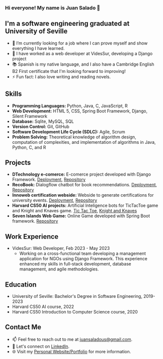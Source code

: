 ### Hi everyone! My name is Juan Salado 👋 



## I'm a software engineering graduated at University of Seville

- 🌱 I’m currently looking for a job where I can prove myself and show everything I have learned.
- 💼 I have worked as a web developer at VidesSur, developing a Django project  
- 📚 Spanish is my native language, and I also have a Cambridge English B2 First certificate that I'm looking forward to improving!
- ⚡ Fun fact: I also love writing and reading novels.

## Skills
- **Programming Languages:** Python, Java, C, JavaScript, R
- **Web Development:** HTML 5, CSS, Spring Boot Framework, Django, Silent Framework
- **Database:** Sqlite, MySQL, SQL
- **Version Control:** Git, GitHub
- **Software Development Life Cycle (SDLC):** Agile, Scrum
- **Problem Solving:** Theoretical knowledge of algorithm design, computation of complexities, and implementation of algorithms in Java, Python, C, and R

## Projects
- **DTechnology e-comerce:** E-comerce project developed with Django Framework. [Deployment](http://dtechnology.pythonanywhere.com/), [Repository](https://github.com/TomasCB24/DTechnology)
- **RecoBook:** Dialogflow chatbot for book recommendations. [Deployment](http://recobook.pythonanywhere.com/), [Repository](https://github.com/juradosalado/RecoBook)
- **Innoweb certification webside:** Webside to generate certifications for university events. [Deployment](https://innosoftinnoweb.pythonanywhere.com/), [Repository](https://github.com/innosoft-innoweb/innosoft-innoweb-1)
- **Harvard CS50 AI projects:** Artificial Inteligence bots for TicTacToe game and Knight and Knaves game. [Tic Tac Toe](https://github.com/juradosalado/tictactoebot), [Knight and Knaves](https://github.com/juradosalado/knightsKnavesBot)
- **Seven Islands Web Game:** Online Game developed with Spring Boot framework. [Repository](https://github.com/gii-is-DP1/dp1-2021-2022-l8-1)

## Work Experience
- VidesSur: Web Developer, Feb 2023 - May 2023
   - Working on a cross-functional team developing a management application for NGOs using Django Framework. This experience enhanced my skills in full-stack development, database management, and agile methodologies. 

## Education
- University of Seville: Bachelor's Degree in Software Engineering, 2019-2023
- Harvard CS50 AI course, 2022
- Harvard CS50 Introduction to Computer Science course, 2020

## Contact Me
- 📫 Feel free to reach out to me at juansaladous@gmail.com.
- 💬 Let's connect on [LinkedIn](https://www.linkedin.com/in/juan-salado-jurado-65aa63231/).
- 🌐 Visit my [Personal Website/Portfolio](https://juradosalado.github.io/portfolio/) for more information.


